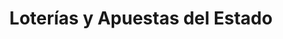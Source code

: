 ---
title: "Loterías y Apuestas del Estado"
url: /cervera/loterias-y-apuestas-del-estado/
shop: Lotterie
---